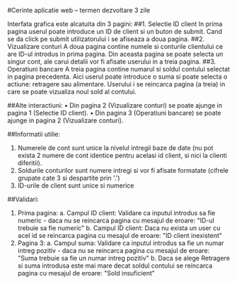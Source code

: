 #Cerinte aplicatie web – termen dezvoltare 3 zile
	
Interfata grafica este alcatuita din 3 pagini:
##1.	Selectie ID client In prima pagina userul poate introduce un ID de client si un buton de submit. 
      Cand se da click pe submit utilizatorului i se afiseaza a doua pagina.
##2.	Vizualizare conturi A doua pagina contine numele si conturile clientului ce are ID-ul introdus in prima pagina. 
      Din aceasta pagina se poate selecta un singur cont, ale carui detalii vor fi afisate userului in a treia pagina.
##3.	Operatiuni bancare A treia pagina contine numarul si soldul contului selectat in pagina precedenta. 
      Aici userul poate introduce o suma si poate selecta o actiune: retragere sau alimentare. Userului i se reincarca pagina (a treia) in care se poate vizualiza noul sold al contului.

##Alte interactiuni:
•	Din pagina 2 (Vizualizare conturi) se poate ajunge in pagina 1 (Selectie ID client).
•	Din pagina 3 (Operatiuni bancare) se poate ajunge in pagina 2 (Vizualizare conturi).

##Informatii utilie:
1.	Numerele de cont sunt unice la nivelul intregii baze de date (nu pot exista 2 numere de cont identice pentru acelasi id client, si nici la clienti diferitii).
2.	Soldurile conturilor sunt numere intregi si vor fi afisate formatate (cifrele grupate cate 3 si despartite prin '.')
3.	ID-urile de client sunt unice si numerice

##Validari:
1.	Prima pagina: a. Campul ID client: Validare ca inputul introdus sa fie numeric - daca nu se reincarca pagina cu mesajul de eroare: "ID-ul trebuie sa fie numeric" b. Campul ID client: Daca nu exista un user cu acel id se reincarca pagina cu mesajul de eroare: "ID client inexistent"
2.	Pagina 3: a. Campul suma: Validare ca inputul introdus sa fie un numar intreg pozitiv - daca nu se reincarca pagina cu mesajul de eroare: "Suma trebuie sa fie un numar intreg pozitiv" b. Daca se alege Retragere si suma introdusa este mai mare decat soldul contului se reincarca pagina cu mesajul de eroare: "Sold insuficient"


